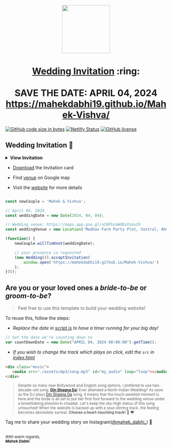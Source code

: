 
<p align="center"><a href="https://mahekdabhi19.github.io/Mahek-Vishva/"><img src="./assets/wedding.gif" width="150px" height="150px"/></a></p>
<h1 align="center"><a href="https://mahekdabhi19.github.io/Mahek-Vishva/">Wedding Invitation</a> :ring: <br> <br> SAVE THE DATE: APRIL 04, 2024 <br> <a href="https://mahekdabhi19.github.io/Mahek-Vishva/">https://mahekdabhi19.github.io/Mahek-Vishva/</a></h1>

[![GitHub code size in bytes](https://img.shields.io/github/languages/code-size/vinitshahdeo/Wedding-Invitation?logo=github)](https://mahekdabhi19.github.io/Mahek-Vishva/) [![Netlify Status](https://api.netlify.com/0api/v1/badges/e945f101-f434-45e6-8c33-df855c6b2082/deploy-status)](https://app.netlify.com/sites/sonali/deploys) [![GitHub license](https://img.shields.io/github/license/vinitshahdeo/Wedding-Invitation?logo=github)](https://github.com/vinitshahdeo/Wedding-Invitation)

## Wedding Invitation :ring:

<details>
  <summary><strong>View Invitation</strong></summary>
  <a href="https://mahekdabhi19.github.io/Mahek-Vishva/"><img src="./assets/img/sonali.jpeg" /></a>
</details>


- [Download](https://github.com/MahekDabhi19/Mahek-Vishva/raw/067e32ee3299e4f4e6279a95d51be976d439ed8f/invitation/Mahek%20%26%20Vishva%20Marriage%20Invitation.pdf) the Invitation card

- Find [venue](https://maps.app.goo.gl/oCBFhzoWUDxXsGu19) on Google map

- Visit the [website](https://mahekdabhi19.github.io/Mahek-Vishva/) for more details

```js

const newCouple = 'Mahek & Vishva';

// April 04, 2024
const weddingDate = new Date(2024, 04, 04);

// Wedding venue: https://maps.app.goo.gl/oCBFhzoWUDxXsGu19
const weddingVenue = new Location('Madhav Farm Party Plot, Vastral, Ahmedabad');

(function() {
    newCouple.willTieKnot(weddingDate);

    // your presence is requested
    (new Wedding()).acceptInvitation(
        window.open('https://mahekdabhi19.github.io/Mahek-Vishva/')
    );
})();


```

## Are you or your loved ones a *bride-to-be* or *groom-to-be*? 
> Feel free to use this template to build your wedding website!

To reuse this, follow the steps:

- *Replace the date in [script.js](https://github.com/MahekDabhi19/Mahek-Vishva/blob/main/js/script.js#L29) to have a timer running for your big day!*

```js
// Set the date we're counting down to
var countDownDate = new Date("APRIL 04, 2024 00:00:00").getTime();
```

- *If you wish to change the track which plays on click, edit the `src` in [index.html](https://github.com/MahekDabhi19/Mahek-Vishva/blob/main/index.html#L69)*

```html
<div class="music">
   <audio src="./assets/mp3/song.mp3" id="my_audio" loop="loop"></audio> 
</div>
```

> <sup>Despite so many new Bollywood and English song options, I prefered to use two-decade-old song, **[Din Shagna Da](https://youtu.be/X0MDALpV29s)**! Ever attended a North Indian Wedding? As soon as the DJ plays [Din Shagna Da](https://youtu.be/Mj4eK5YViCs) song, it means that the much-awaited moment is here and the bride is all set to put her first foot forward to the wedding venue under a breathtaking phoolon ki chaadar. Let's keep the sky-high status of this song untouched! When the website is backed up with a soul-stirring track, the feeling becomes absolutely surreal. **Choose a heart-touching track!** :musical_note: :heart: </sup>

Tag me to share your wedding story on Instagram([@mahek_dabhi_](https://www.instagram.com/mahek_dabhi_/?hl=en)) :yellow_heart:

<br><sup><i>With warm regards,<br>
**Mahek Dabhi**<i></sup><br>
